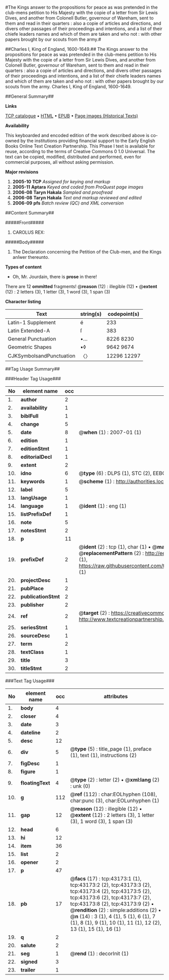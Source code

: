 #The Kings answer to the propositions for peace as was pretended in the club-mens petition to His Majesty with the copie of a letter from Sir Lewis Dives, and another from Colonell Butler, governour of Wareham, sent to them and read in their quarters : also a copie of articles and directions, and divers other passages of their proceedings and intentions, and a list of their chiefe leaders names and which of them are taken and who not : with other papers brought by our scouts from the army.#

##Charles I, King of England, 1600-1649.##
The Kings answer to the propositions for peace as was pretended in the club-mens petition to His Majesty with the copie of a letter from Sir Lewis Dives, and another from Colonell Butler, governour of Wareham, sent to them and read in their quarters : also a copie of articles and directions, and divers other passages of their proceedings and intentions, and a list of their chiefe leaders names and which of them are taken and who not : with other papers brought by our scouts from the army.
Charles I, King of England, 1600-1649.

##General Summary##

**Links**

[TCP catalogue](http://www.ota.ox.ac.uk/tcp/)  • 
[HTML](http://tei.it.ox.ac.uk/tcp/Texts-HTML/free/A31/A31823.html)  • 
[EPUB](http://tei.it.ox.ac.uk/tcp/Texts-EPUB/free/A31/A31823.epub) • 
[Page images (Historical Texts)](https://data.historicaltexts.jisc.ac.uk/view?pubId=eebo-09456679e&pageId=eebo-09456679e-43173-1)

**Availability**

This keyboarded and encoded edition of the
	       work described above is co-owned by the institutions
	       providing financial support to the Early English Books
	       Online Text Creation Partnership. This Phase I text is
	       available for reuse, according to the terms of Creative
	       Commons 0 1.0 Universal. The text can be copied,
	       modified, distributed and performed, even for
	       commercial purposes, all without asking permission.

**Major revisions**

1. __2005-10__ __TCP__ *Assigned for keying and markup*
1. __2005-11__ __Aptara__ *Keyed and coded from ProQuest page images*
1. __2006-08__ __Taryn Hakala__ *Sampled and proofread*
1. __2006-08__ __Taryn Hakala__ *Text and markup reviewed and edited*
1. __2006-09__ __pfs__ *Batch review (QC) and XML conversion*

##Content Summary##

#####Front#####

1. CAROLUS REX:

#####Body#####

1. The Declaration concerning the Petition of the Club-men,
and the Kings anſwer thereunto.

**Types of content**

  * Oh, Mr. Jourdain, there is **prose** in there!

There are 12 **ommitted** fragments! 
 @__reason__ (12) : illegible (12)  •  @__extent__ (12) : 2 letters (3), 1 letter (3), 1 word (3), 1 span (3)

**Character listing**


|Text|string(s)|codepoint(s)|
|---|---|---|
|Latin-1 Supplement|é|233|
|Latin Extended-A|ſ|383|
|General Punctuation|•…|8226 8230|
|Geometric Shapes|▪◊|9642 9674|
|CJKSymbolsandPunctuation|〈〉|12296 12297|

##Tag Usage Summary##

###Header Tag Usage###

|No|element name|occ|attributes|
|---|---|---|---|
|1.|__author__|2||
|2.|__availability__|1||
|3.|__biblFull__|1||
|4.|__change__|5||
|5.|__date__|8| @__when__ (1) : 2007-01 (1)|
|6.|__edition__|1||
|7.|__editionStmt__|1||
|8.|__editorialDecl__|1||
|9.|__extent__|2||
|10.|__idno__|6| @__type__ (6) : DLPS (1), STC (2), EEBO-CITATION (1), OCLC (1), VID (1)|
|11.|__keywords__|1| @__scheme__ (1) : http://authorities.loc.gov/ (1)|
|12.|__label__|5||
|13.|__langUsage__|1||
|14.|__language__|1| @__ident__ (1) : eng (1)|
|15.|__listPrefixDef__|1||
|16.|__note__|5||
|17.|__notesStmt__|2||
|18.|__p__|11||
|19.|__prefixDef__|2| @__ident__ (2) : tcp (1), char (1)  •  @__matchPattern__ (2) : ([0-9\-]+):([0-9IVX]+) (1), (.+) (1)  •  @__replacementPattern__ (2) : http://eebo.chadwyck.com/downloadtiff?vid=$1&page=$2 (1), https://raw.githubusercontent.com/textcreationpartnership/Texts/master/tcpchars.xml#$1 (1)|
|20.|__projectDesc__|1||
|21.|__pubPlace__|2||
|22.|__publicationStmt__|2||
|23.|__publisher__|2||
|24.|__ref__|2| @__target__ (2) : https://creativecommons.org/publicdomain/zero/1.0/ (1), http://www.textcreationpartnership.org/docs/. (1)|
|25.|__seriesStmt__|1||
|26.|__sourceDesc__|1||
|27.|__term__|2||
|28.|__textClass__|1||
|29.|__title__|3||
|30.|__titleStmt__|2||


###Text Tag Usage###

|No|element name|occ|attributes|
|---|---|---|---|
|1.|__body__|4||
|2.|__closer__|4||
|3.|__date__|3||
|4.|__dateline__|2||
|5.|__desc__|12||
|6.|__div__|5| @__type__ (5) : title_page (1), preface (1), text (1), instructions (2)|
|7.|__figDesc__|1||
|8.|__figure__|1||
|9.|__floatingText__|4| @__type__ (2) : letter (2)  •  @__xml:lang__ (2) : unk (0)|
|10.|__g__|112| @__ref__ (112) : char:EOLhyphen (108), char:punc (3), char:EOLunhyphen (1)|
|11.|__gap__|12| @__reason__ (12) : illegible (12)  •  @__extent__ (12) : 2 letters (3), 1 letter (3), 1 word (3), 1 span (3)|
|12.|__head__|6||
|13.|__hi__|12||
|14.|__item__|36||
|15.|__list__|2||
|16.|__opener__|2||
|17.|__p__|47||
|18.|__pb__|17| @__facs__ (17) : tcp:43173:1 (1), tcp:43173:2 (2), tcp:43173:3 (2), tcp:43173:4 (2), tcp:43173:5 (2), tcp:43173:6 (2), tcp:43173:7 (2), tcp:43173:8 (2), tcp:43173:9 (2)  •  @__rendition__ (2) : simple:additions (2)  •  @__n__ (14) : 3 (1), 4 (1), 5 (1), 6 (1), 7 (1), 8 (1), 9 (1), 10 (1), 11 (1), 12 (2), 13 (1), 15 (1), 16 (1)|
|19.|__q__|2||
|20.|__salute__|2||
|21.|__seg__|1| @__rend__ (1) : decorInit (1)|
|22.|__signed__|3||
|23.|__trailer__|1||

